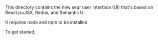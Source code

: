 This directory contains the new seqr user interface (UI) that's based on React.js+JSX, Redux, and Semantic UI.

It requires node and npm to be installed

To get started, 

